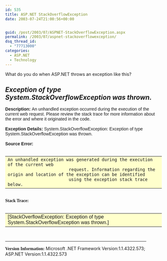 ```yaml
---
id: 535
title: ASP.NET StackOverflowException
date: 2003-07-24T21:00:56+00:00


guid: /post/2003/07/ASPNET-StackOverflowException.aspx
permalink: /2003/07/aspnet-stackoverflowexception/
dsq_thread_id:
  - "77713000"
categories:
  - ASP.NET
  - Technology
---
```

<body xmlns="http://www.w3.org/1999/xhtml">
    <p>
        What do you do when&#160;ASP.NET throws an exception like this? 
    </p>
    <h2><i>Exception of type System.StackOverflowException was thrown.</i> 
    </h2>
    <p>
        <font face="Arial, Helvetica, Geneva, SunSans-Regular, sans-serif "><b>Description: </b>An
        unhandled exception occurred during the execution of the current web request. Please
        review the stack trace for more information about the error and where it originated
        in the code. 
        <br />
        <br />
        <b>Exception Details: </b>System.StackOverflowException: Exception of type System.StackOverflowException
        was thrown.<br />
        <br />
        <b>Source Error:</b> 
        <br />
        <br />
        <table width="90%" bgcolor="#ffffcc">
            <tbody>
                <tr>
                    <td>
                        <code>An unhandled exception was generated during the execution of the current web
                        request. Information regarding the origin and location of the exception can be identified
                        using the exception stack trace below.</code> 
                    </td>
                </tr>
            </tbody>
        </table>
        <br />
        <b><font face="Verdana">Stack Trace:</font></b> 
        <br />
        <br />
        <table width="90%" bgcolor="#ffffcc">
            <tbody>
                <tr>
                    <td>
                        [StackOverflowException: Exception of type System.StackOverflowException was thrown.]
                        </td>
                </tr>
            </tbody>
        </table>
        <br />
        </font>
    </p>
    <hr width="90%" color="silver" size="1" />
    <p>
        <b><font face="Verdana">Version Information:</font></b>&#160;Microsoft .NET Framework
        Version:1.1.4322.573; ASP.NET Version:1.1.4322.573 
        <!-- 
[StackOverflowException]: Exception of type System.StackOverflowException was thrown.
[HttpUnhandledException]: Exception of type System.Web.HttpUnhandledException was thrown.
   at System.Web.UI.Page.HandleError(Exception e)
   at System.Web.UI.Page.ProcessRequestMain()
   at System.Web.UI.Page.ProcessRequest()
   at System.Web.UI.Page.ProcessRequest(HttpContext context)
   at System.Web.CallHandlerExecutionStep.System.Web.HttpApplication+IExecutionStep.Execute()
   at System.Web.HttpApplication.ExecuteStep(IExecutionStep step, Boolean& completedSynchronously)
-->
    </p>
</body>